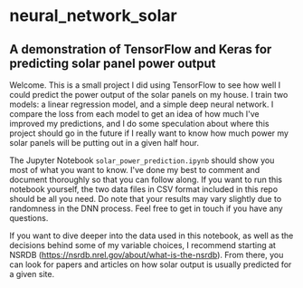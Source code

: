 # neural_network_solar
## A demonstration of TensorFlow and Keras for predicting solar panel power output

Welcome. This is a small project I did using TensorFlow to see how well I could predict the power output of the solar panels on my house. I train two models: a linear regression model, and a simple deep neural network. I compare the loss from each model to get an idea of how much I've improved my predictions, and I do some speculation about where this project should go in the future if I really want to know how much power my solar panels will be putting out in a given half hour.

The Jupyter Notebook `solar_power_prediction.ipynb` should show you most of what you want to know. I've done my best to comment and document thoroughly so that you can follow along. If you want to run this notebook yourself, the two data files in CSV format included in this repo should be all you need. Do note that your results may vary slightly due to randomness in the DNN process. Feel free to get in touch if you have any questions. 


If you want to dive deeper into the data used in this notebook, as well as the decisions behind some of my variable choices, I recommend starting at NSRDB (https://nsrdb.nrel.gov/about/what-is-the-nsrdb). From there, you can look for papers and articles on how solar output is usually predicted for a given site.
